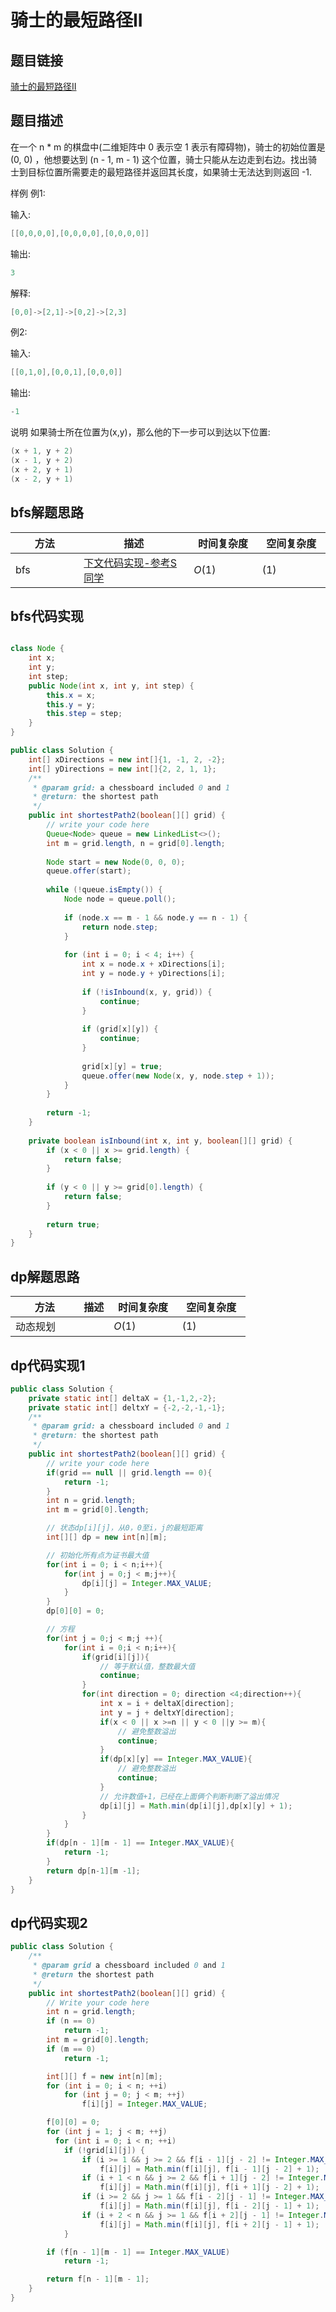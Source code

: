 
#  骑士的最短路径II

## 题目链接

[骑士的最短路径II](https://www.lintcode.com/problem/630/?_from=collection&fromId=161)

## 题目描述
在一个 n * m 的棋盘中(二维矩阵中 0 表示空 1 表示有障碍物)，骑士的初始位置是 (0, 0) ，他想要达到 (n - 1, m - 1) 这个位置，骑士只能从左边走到右边。找出骑士到目标位置所需要走的最短路径并返回其长度，如果骑士无法达到则返回 -1.

样例
例1:

输入:
```java
[[0,0,0,0],[0,0,0,0],[0,0,0,0]]
```
输出:
```java
3
```
解释:
```java
[0,0]->[2,1]->[0,2]->[2,3]
```
例2:

输入:
```java
[[0,1,0],[0,0,1],[0,0,0]]
```
输出:
```java
-1
```
说明
如果骑士所在位置为(x,y)，那么他的下一步可以到达以下位置:
```java
(x + 1, y + 2)
(x - 1, y + 2)
(x + 2, y + 1)
(x - 2, y + 1)
```
## bfs解题思路
| <div style="width:70pt">方法</div>  |描述 |<div style="width:70pt">时间复杂度</div> |<div style="width:70pt">空间复杂度</div>|
|---|---|---|---|
|  bfs | [下文代码实现-参考S同学](https://www.jiuzhang.com/problem/knight-shortest-path-ii/) | $O(1)$|$(1)$|



## bfs代码实现

```java

class Node {
    int x;
    int y;
    int step;
    public Node(int x, int y, int step) {
        this.x = x;
        this.y = y;
        this.step = step;
    }
}

public class Solution {
    int[] xDirections = new int[]{1, -1, 2, -2};
    int[] yDirections = new int[]{2, 2, 1, 1};
    /**
     * @param grid: a chessboard included 0 and 1
     * @return: the shortest path
     */
    public int shortestPath2(boolean[][] grid) {
        // write your code here
        Queue<Node> queue = new LinkedList<>();
        int m = grid.length, n = grid[0].length;
        
        Node start = new Node(0, 0, 0);
        queue.offer(start);
        
        while (!queue.isEmpty()) {
            Node node = queue.poll();
            
            if (node.x == m - 1 && node.y == n - 1) {
                return node.step;
            }
            
            for (int i = 0; i < 4; i++) {
                int x = node.x + xDirections[i];
                int y = node.y + yDirections[i];
                
                if (!isInbound(x, y, grid)) {
                    continue;
                }
                
                if (grid[x][y]) {
                    continue;
                }
                
                grid[x][y] = true;
                queue.offer(new Node(x, y, node.step + 1));
            }
        }
        
        return -1;
    }
    
    private boolean isInbound(int x, int y, boolean[][] grid) {
        if (x < 0 || x >= grid.length) {
            return false;
        }
        
        if (y < 0 || y >= grid[0].length) {
            return false;
        }
        
        return true;
    }
}

```

## dp解题思路
| <div style="width:70pt">方法</div>  |描述 |<div style="width:70pt">时间复杂度</div> |<div style="width:70pt">空间复杂度</div>|
|---|---|---|---|
|  动态规划 | | $O(1)$|$(1)$|
## dp代码实现1

```java
public class Solution {
    private static int[] deltaX = {1,-1,2,-2};
    private static int[] deltxY = {-2,-2,-1,-1}; 
    /**
     * @param grid: a chessboard included 0 and 1
     * @return: the shortest path
     */
    public int shortestPath2(boolean[][] grid) {
        // write your code here
        if(grid == null || grid.length == 0){
            return -1;
        }
        int n = grid.length;
        int m = grid[0].length;

        // 状态dp[i][j]，从0，0至i，j的最短距离
        int[][] dp = new int[n][m];

        // 初始化所有点为证书最大值
        for(int i = 0; i < n;i++){
            for(int j = 0;j < m;j++){
                dp[i][j] = Integer.MAX_VALUE;
            }
        }
        dp[0][0] = 0;

        // 方程
        for(int j = 0;j < m;j ++){
            for(int i = 0;i < n;i++){
                if(grid[i][j]){
                    // 等于默认值，整数最大值
                    continue;
                }
                for(int direction = 0; direction <4;direction++){
                    int x = i + deltaX[direction];
                    int y = j + deltxY[direction];
                    if(x < 0 || x >=n || y < 0 ||y >= m){
                        // 避免整数溢出
                        continue;
                    }
                    if(dp[x][y] == Integer.MAX_VALUE){
                        // 避免整数溢出
                        continue;
                    }
                    // 允许数值+1，已经在上面俩个判断判断了溢出情况
                    dp[i][j] = Math.min(dp[i][j],dp[x][y] + 1);
                }
            }
        }
        if(dp[n - 1][m - 1] == Integer.MAX_VALUE){
            return -1;
        }
        return dp[n-1][m -1];
    }
}
```



## dp代码实现2

```java
public class Solution {
    /**
     * @param grid a chessboard included 0 and 1
     * @return the shortest path
     */
    public int shortestPath2(boolean[][] grid) {
        // Write your code here
        int n = grid.length;
        if (n == 0)
            return -1;
        int m = grid[0].length;
        if (m == 0)
            return -1;

        int[][] f = new int[n][m];
        for (int i = 0; i < n; ++i)
            for (int j = 0; j < m; ++j)
                f[i][j] = Integer.MAX_VALUE;

        f[0][0] = 0;
        for (int j = 1; j < m; ++j)
          for (int i = 0; i < n; ++i)
            if (!grid[i][j]) {
                if (i >= 1 && j >= 2 && f[i - 1][j - 2] != Integer.MAX_VALUE)
                    f[i][j] = Math.min(f[i][j], f[i - 1][j - 2] + 1);
                if (i + 1 < n && j >= 2 && f[i + 1][j - 2] != Integer.MAX_VALUE)
                    f[i][j] = Math.min(f[i][j], f[i + 1][j - 2] + 1);
                if (i >= 2 && j >= 1 && f[i - 2][j - 1] != Integer.MAX_VALUE)
                    f[i][j] = Math.min(f[i][j], f[i - 2][j - 1] + 1);
                if (i + 2 < n && j >= 1 && f[i + 2][j - 1] != Integer.MAX_VALUE)
                    f[i][j] = Math.min(f[i][j], f[i + 2][j - 1] + 1);
            }

        if (f[n - 1][m - 1] == Integer.MAX_VALUE)
            return -1;

        return f[n - 1][m - 1];
    }
}

```